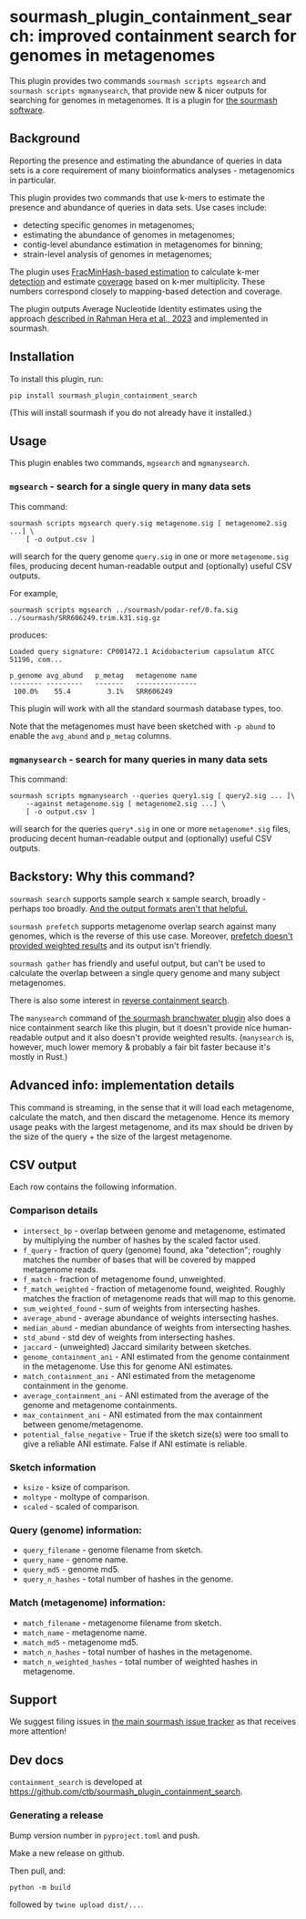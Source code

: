 # sourmash_plugin_containment_search: improved containment search for genomes in metagenomes

This plugin provides two commands `sourmash scripts mgsearch` and
`sourmash scripts mgmanysearch`, that provide new & nicer outputs for
searching for genomes in metagenomes.  It is a plugin for [the sourmash
software](https://sourmash.bio/).

## Background

Reporting the presence and estimating the abundance of queries in data
sets is a core requirement of many bioinformatics analyses -
metagenomics in particular.

This plugin provides two commands that use k-mers to estimate the
presence and abundance of queries in data sets. Use cases include:

* detecting specific genomes in metagenomes;
* estimating the abundance of genomes in metagenomes;
* contig-level abundance estimation in metagenomes for binning;
* strain-level analysis of genomes in metagenomes;

The plugin uses
[FracMinHash-based estimation](https://www.biorxiv.org/content/10.1101/2022.01.11.475838v2)
to calculate k-mer
[detection](https://anvio.org/vocabulary/#detection) and estimate
[coverage](https://anvio.org/vocabulary/#coverage) based on k-mer
multiplicity. These numbers correspond closely to mapping-based
detection and coverage.

The plugin outputs Average Nucleotide Identity estimates using the
approach
[described in Rahman Hera et al., 2023](https://genome.cshlp.org/content/33/7/1061)
and implemented in sourmash.

## Installation

To install this plugin, run:
```
pip install sourmash_plugin_containment_search
```

(This will install sourmash if you do not already have it installed.)

## Usage

This plugin enables two commands, `mgsearch` and `mgmanysearch`.

### `mgsearch` - search for a single query in many data sets

This command:
```
sourmash scripts mgsearch query.sig metagenome.sig [ metagenome2.sig ...] \
    [ -o output.csv ]
```
will search for the query genome `query.sig` in one or more
`metagenome.sig` files, producing decent human-readable output and
(optionally) useful CSV outputs.

For example,
```
sourmash scripts mgsearch ../sourmash/podar-ref/0.fa.sig ../sourmash/SRR606249.trim.k31.sig.gz
```

produces:
```
Loaded query signature: CP001472.1 Acidobacterium capsulatum ATCC 51196, com...

p_genome avg_abund   p_metag   metagenome name
-------- ---------   -------   ---------------
 100.0%    55.4         3.1%   SRR606249
```

This plugin will work with all the standard sourmash database types, too.

Note that the metagenomes must have been sketched with `-p abund` to
enable the `avg_abund` and `p_metag` columns.

### `mgmanysearch` - search for many queries in many data sets

This command:
```
sourmash scripts mgmanysearch --queries query1.sig [ query2.sig ... ]\
    --against metagenome.sig [ metagenome2.sig ...] \
    [ -o output.csv ]
```
will search for the queries  `query*.sig` in one or more
`metagenome*.sig` files, producing decent human-readable output and
(optionally) useful CSV outputs.

## Backstory: Why this command?

`sourmash search` supports sample search x sample search, broadly -
perhaps too
broadly. [And the output formats aren't that helpful.](https://github.com/sourmash-bio/sourmash/issues/2002)

`sourmash prefetch` supports metagenome overlap search against many
genomes, which is the reverse of this use case. Moreover,
[prefetch doesn't provided weighted results](https://github.com/sourmash-bio/sourmash/issues/1828)
and its output isn't friendly.

`sourmash gather` has friendly and useful output, but can't be used to
calculate the overlap between a single query genome and many subject
metagenomes.

There is also some interest in
[reverse containment search](https://github.com/sourmash-bio/sourmash/issues/1198).

The `manysearch` command of
[the sourmash branchwater plugin](https://github.com/sourmash-bio/sourmash_plugin_branchwater/blob/main/doc/README.md#running-manysearch)
also does a nice containment search like this plugin, but it doesn't
provide nice human-readable output and it also doesn't provide
weighted results. (`manysearch` is, however, much lower memory &
probably a fair bit faster because it's mostly in Rust.)

## Advanced info: implementation details

This command is streaming, in the sense that it will load each
metagenome, calculate the match, and then discard the metagenome.
Hence its memory usage peaks with the largest metagenome, and its max
should be driven by the size of the query + the size of the largest
metagenome.

## CSV output

Each row contains the following information.

### Comparison details

* `intersect_bp` - overlap between genome and metagenome, estimated by multiplying the number of hashes by the scaled factor used.
* `f_query` - fraction of query (genome) found, aka "detection"; roughly matches the number of bases that will be covered by mapped metagenome reads.
* `f_match` - fraction of metagenome found, unweighted.
* `f_match_weighted` - fraction of metagenome found, weighted. Roughly matches the fraction of metagenome reads that will map to this genome.
* `sum_weighted_found` - sum of weights from intersecting hashes.
* `average_abund` - average abundance of weights intersecting hashes.
* `median_abund` - median abundance of weights from intersecting hashes.
* `std_abund` - std dev of weights from intersecting hashes.
* `jaccard` - (unweighted) Jaccard similarity between sketches.
* `genome_containment_ani` - ANI estimated from the genome containment in the metagenome. Use this for genome ANI estimates.
* `match_containment_ani` - ANI estimated from the metagenome containment in the genome.
* `average_containment_ani` - ANI estimated from the average of the genome and metagenome containments.
* `max_containment_ani` - ANI estimated from the max containment between genome/metagenome.
* `potential_false_negative` - True if the sketch size(s) were too small to give a reliable ANI estimate. False if ANI estimate is reliable.

### Sketch information

* `ksize` - ksize of comparison.
* `moltype` - moltype of comparison.
* `scaled` - scaled of comparison.

### Query (genome) information:

* `query_filename` - genome filename from sketch.
* `query_name` - genome name.
* `query_md5` - genome md5.
* `query_n_hashes` - total number of hashes in the genome.

### Match (metagenome) information:

* `match_filename` - metagenome filename from sketch.
* `match_name` - metagenome name.
* `match_md5` - metagenome md5.
* `match_n_hashes` - total number of hashes in the metagenome.
* `match_n_weighted_hashes` - total number of weighted hashes in metagenome.

## Support

We suggest filing issues in [the main sourmash issue tracker](https://github.com/dib-lab/sourmash/issues) as that receives more attention!

## Dev docs

`containment_search` is developed at https://github.com/ctb/sourmash_plugin_containment_search.

### Generating a release

Bump version number in `pyproject.toml` and push.

Make a new release on github.

Then pull, and:

```
python -m build
```

followed by `twine upload dist/...`.
